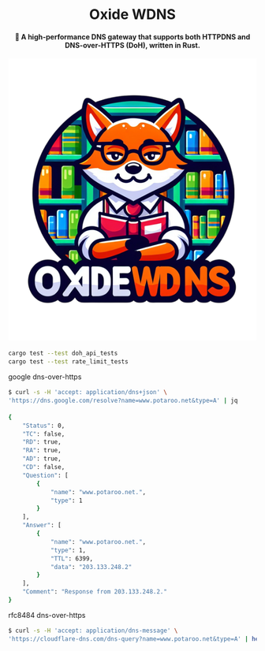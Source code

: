 <div align="center">
    <h1>Oxide WDNS</h1>
    <h4>🚀 A high-performance DNS gateway that supports both HTTPDNS and DNS-over-HTTPS (DoH), written in Rust.</h4>
	<img src="./images/logo.png" alt="logo">
</div>

```bash
cargo test --test doh_api_tests
cargo test --test rate_limit_tests
```

google dns-over-https

```bash
$ curl -s -H 'accept: application/dns+json' \
'https://dns.google.com/resolve?name=www.potaroo.net&type=A' | jq

{
    "Status": 0,
    "TC": false,
    "RD": true,
    "RA": true,
    "AD": true,
    "CD": false,
    "Question": [
        {
            "name": "www.potaroo.net.",
            "type": 1
        }
    ],
    "Answer": [
        {
            "name": "www.potaroo.net.",
            "type": 1,
            "TTL": 6399,
            "data": "203.133.248.2"
        }
    ],
    "Comment": "Response from 203.133.248.2."
}
```

rfc8484 dns-over-https

```bash
$ curl -s -H 'accept: application/dns-message' \
'https://cloudflare-dns.com/dns-query?name=www.potaroo.net&type=A' | hexdump -C
```
